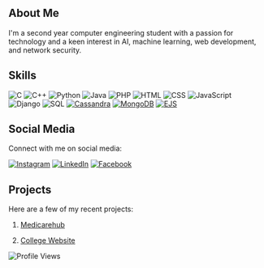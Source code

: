 
## About Me

I'm a second year computer engineering student with a passion for technology and a keen interest in AI, machine learning, web development, and network security.

## Skills

 ![C](https://img.shields.io/badge/C-00599C?style=for-the-badge&logo=c&logoColor=white) ![C++](https://img.shields.io/badge/C++-00599C?style=for-the-badge&logo=c%2B%2B&logoColor=white) ![Python](https://img.shields.io/badge/Python-3776AB?style=for-the-badge&logo=python&logoColor=white) ![Java](https://img.shields.io/badge/Java-007396?style=for-the-badge&logo=java&logoColor=white) ![PHP](https://img.shields.io/badge/PHP-777BB4?style=for-the-badge&logo=php&logoColor=white)
 ![HTML](https://img.shields.io/badge/HTML-E34F26?style=for-the-badge&logo=html5&logoColor=white) ![CSS](https://img.shields.io/badge/CSS-1572B6?style=for-the-badge&logo=css3&logoColor=white) 
 ![JavaScript](https://img.shields.io/badge/JavaScript-F7DF1E?style=for-the-badge&logo=javascript&logoColor=black)
 ![Django](https://img.shields.io/badge/Django-092E20?style=for-the-badge&logo=django&logoColor=white) ![SQL](https://img.shields.io/badge/SQL-4479A1?style=for-the-badge&logo=postgresql&logoColor=white)
[![Cassandra](https://img.shields.io/badge/Cassandra-1287B1?style=for-the-badge&logo=apache-cassandra&logoColor=white)](https://cassandra.apache.org/)
[![MongoDB](https://img.shields.io/badge/MongoDB-47A248?style=for-the-badge&logo=mongodb&logoColor=white)](https://www.mongodb.com/)
[![EJS](https://img.shields.io/badge/EJS-2B2E4A?style=for-the-badge&logo=ejs&logoColor=white)](https://ejs.co/)

## Social Media

Connect with me on social media:

[![Instagram](https://img.shields.io/badge/Instagram-prem_sargara-C13584?style=for-the-badge&logo=instagram&logoColor=white)](https://www.instagram.com/_prem_sargara)
[![LinkedIn](https://img.shields.io/badge/prem_sargara-0077B5?style=for-the-badge&logo=linkedin&logoColor=white)](https://www.linkedin.com/in/prem-sargara)
[![Facebook](https://img.shields.io/badge/Facebook-Prem_Sargara-1877F2?style=for-the-badge&logo=facebook&logoColor=white)](https://www.facebook.com/prem.sargara.902)

## Projects

Here are a few of my recent projects:

1. [Medicarehub](https://github.com/PREMRAJESH/MediCareHub)

2. [College Website](https://github.com/PREMRAJESH/college-website)

![Profile Views](https://komarev.com/ghpvc/?username=PREMRAJESH&color=blue)

